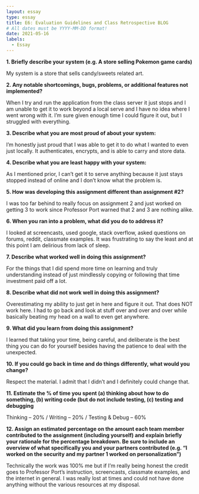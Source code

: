 ```yaml
---
layout: essay
type: essay
title: E6: Evaluation Guidelines and Class Retrospective BLOG
# All dates must be YYYY-MM-DD format!
date: 2021-05-16
labels:
  - Essay
---
```


<strong>1. Briefly describe your system (e.g. A store selling Pokemon game cards)</strong>
  
My system is a store that sells candy/sweets related art.

<strong>2. Any notable shortcomings, bugs, problems, or additional features not implemented?</strong>

When I try and run the application from the class server it just stops and I am unable to get it to work beyond a local serve and I have no idea where I went wrong with it. I’m sure given enough time I could figure it out, but I struggled with everything.

<strong>3. Describe what you are most proud of about your system:</strong>

I’m honestly just proud that I was able to get it to do what I wanted to even just locally. It authenticates, encrypts, and is able to carry and store data.

<strong>4. Describe what you are least happy with your system:</strong>

As I mentioned prior, I can’t get it to serve anything because it just stays stopped instead of online and I don’t know what the problem is.

<strong>5. How was developing this assignment different than assignment #2?</strong>

I was too far behind to really focus on assignment 2 and just worked on getting 3 to work since Professor Port warned that 2 and 3 are nothing alike.

<strong>6. When you ran into a problem, what did you do to address it?</strong>

I looked at screencasts, used google, stack overflow, asked questions on forums, reddit, classmate examples. It was frustrating to say the least and at this point I am delirious from lack of sleep.

<strong>7. Describe what worked well in doing this assignment?</strong>

For the things that I did spend more time on learning and truly understanding instead of just mindlessly copying or following that time investment paid off a lot.

<strong>8. Describe what did not work well in doing this assignment?</strong>

Overestimating my ability to just get in here and figure it out. That does NOT work here. I had to go back and look at stuff over and over and over while basically beating my head on a wall to even get anywhere.

<strong>9. What did you learn from doing this assignment?</strong>

I learned that taking your time, being careful, and deliberate is the best thing you can do for yourself besides having the patience to deal with the unexpected.

<strong>10. If you could go back in time and do things differently, what would you change?</strong>

Respect the material. I admit that I didn’t and I definitely could change that.

<strong>11. Estimate the % of time you spent (a) thinking about how to do something, (b) writing code (but do not include testing, (c) testing and debugging</strong>

Thinking – 20% / Writing – 20% / Testing & Debug – 60%

<strong>12. Assign an estimated percentage on the amount each team member contributed to the assignment (including yourself) and explain briefly your rationale for the percentage breakdown. Be sure to include an overview of what specifically you and your partners contributed (e.g. “I worked on the security and my partner 1 worked on personalization”)</strong>

Technically the work was 100% me but if I’m really being honest the credit goes to Professor Port’s instruction, screencasts, classmate examples, and the internet in general. I was really lost at times and could not have done anything without the various resources at my disposal.
